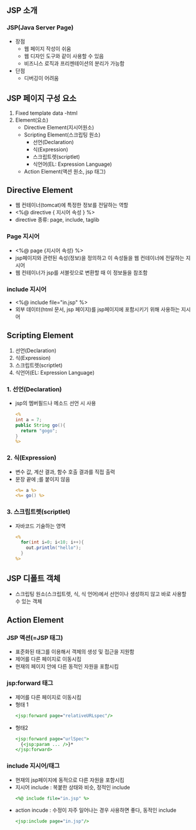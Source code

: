 ## JSP 소개
### JSP(Java Server Page)
- 장점
  - 웹 페이지 작성이 쉬움
  - 웹 디자인 도구와 같이 사용할 수 있음
  - 비즈니스 로직과 프리젠테이션의 분리가 가능함
- 단점
  - 디버깅이 어려움

## JSP 페이지 구성 요소
1. Fixed template data -html
2. Element(요소)
   - Directive Element(지시어원소)
   - Scripting Element(스크립팅 원소) 
     - 선언(Declaration)
     - 식(Expression)
     - 스크립트렛(scriptlet)
     - 식언어(EL: Expression Language)
   - Action Element(액션 원소, jsp 태그)

## Directive Element
- 웹 컨테이너(tomcat)에 특정한 정보를 전달하는 역할
- <%@ directive { 지시어 속성 } %>
- directive 종류: page, include, taglib

### Page 지시어
- <%@ page {지시어 속성} %>
- jsp페이지와 관련된 속성(정보)을 정의하고 이 속성들을 웹 컨테이너에 전달하는 지시어
- 웹 컨테이너가 jsp를 서블릿으로 변환할 때 이 정보들을 참조함

### include 지시어
- <%@ include file="in.jsp" %>
- 외부 데이터(html 문서, jsp 페이지)를 jsp페이지에 포함시키기 위해 사용하는 지시어

## Scripting Element
1. 선언(Declaration)
2. 식(Expression)
3. 스크립트렛(scriptlet)
4. 식언어(EL: Expression Language)

### 1. 선언(Declaration)
- jsp의 멤버필드나 메소드 선언 시 사용
  ```jsp
  <%
  int a = 7;
  public String go(){
    return "gogo";
  }
  %>
  ```

### 2. 식(Expression)
- 변수 값, 계산 결과, 함수 호출 결과를 직접 출력
- 문장 끝에 ;를 붙이지 않음
  ```jsp
  <%= a %>
  <%= go() %>
  ```

### 3. 스크립트렛(scriptlet)
- 자바코드 기술하는 영역
  ```jsp
  <%
    for(int i=0; i<10; i++){
      out.println("hello");
    }
  %>
  ```

## JSP 디폴트 객체
- 스크립팅 원소(스크립트렛, 식, 식 언어)에서 선언이나 생성하지 않고 바로 사용할 수 있는 객체

## Action Element
### JSP 액션(=JSP 태그)
- 표준화된 태그를 이용해서 객체의 생성 및 접근을 지원함
- 제어를 다른 페이지로 이동시킴
- 현재의 페이지 안에 다른 동적인 자원을 포함시킴

### jsp:forward 태그
- 제어를 다른 페이지로 이동시킴
- 형태 1
  ```jsp
  <jsp:forward page="relativeURLspec"/>
  ```
- 형태2
  ```jsp
  <jsp:forward page="urlSpec">
    {<jsp:param ... />}*
  </jsp:forward>
  ```

### include 지시어/태그
- 현재의 jsp페이지에 동적으로 다른 자원을 포함시킴
- 지시어 include : 복붙한 상태와 비슷, 정적인 include 
  ```jsp
  <%@ include file="in.jsp" %>
  ```
- action incude : 수정이 자주 일어나는 경우 사용하면 좋다, 동적인 include
  ```jsp
  <jsp:include page="in.jsp"/>
  ```

